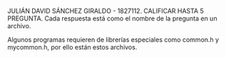 JULIÁN DAVID SÁNCHEZ GIRALDO - 1827112.
CALIFICAR HASTA 5 PREGUNTA.
Cada respuesta está como el nombre de la pregunta en un archivo.

Algunos programas requieren de librerías especiales
como common.h y mycommon.h, por ello están estos archivos.


